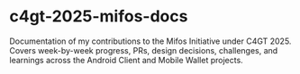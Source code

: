 # c4gt-2025-mifos-docs
Documentation of my contributions to the Mifos Initiative under C4GT 2025.   Covers week-by-week progress, PRs, design decisions, challenges, and learnings across the Android Client and Mobile Wallet projects.
